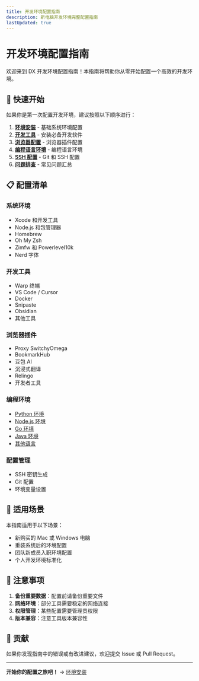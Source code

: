 ```yaml
---
title: 开发环境配置指南
description: 新电脑开发环境完整配置指南
lastUpdated: true
---
```


# 开发环境配置指南

欢迎来到 DX 开发环境配置指南！本指南将帮助你从零开始配置一个高效的开发环境。

## 🚀 快速开始

如果你是第一次配置开发环境，建议按照以下顺序进行：

1. **[环境安装](./environment-setup.md)** - 基础系统环境配置
2. **[开发工具](./development-tools.md)** - 安装必备开发软件
3. **[浏览器配置](./browser-extensions.md)** - 浏览器插件配置
4. **[编程语言环境](./nodejs-environment.md)** - 编程语言环境
5. **[SSH 配置](./ssh-setup.md)** - Git 和 SSH 配置
6. **[问题排查](/troubleshooting)** - 常见问题汇总

## 📋 配置清单

### 系统环境
- Xcode 和开发工具
- Node.js 和包管理器
- Homebrew
- Oh My Zsh
- Zimfw 和 Powerlevel10k
- Nerd 字体

### 开发工具
- Warp 终端
- VS Code / Cursor
- Docker
- Snipaste
- Obsidian
- 其他工具

### 浏览器插件
- Proxy SwitchyOmega
- BookmarkHub
- 豆包 AI
- 沉浸式翻译
- Relingo
- 开发者工具

### 编程环境
- [Python 环境](./python-environment.md)
- [Node.js 环境](./nodejs-environment.md)
- [Go 环境](./go-environment.md)
- [Java 环境](./java-environment.md)
- [其他语言](./other-languages.md)

### 配置管理
- SSH 密钥生成
- Git 配置
- 环境变量设置

## 🎯 适用场景

本指南适用于以下场景：
- 新购买的 Mac 或 Windows 电脑
- 重装系统后的环境配置
- 团队新成员入职环境配置
- 个人开发环境标准化

## 📝 注意事项

1. **备份重要数据**：配置前请备份重要文件
2. **网络环境**：部分工具需要稳定的网络连接
3. **权限管理**：某些配置需要管理员权限
4. **版本兼容**：注意工具版本兼容性

## 🤝 贡献

如果你发现指南中的错误或有改进建议，欢迎提交 Issue 或 Pull Request。

---

**开始你的配置之旅吧！** → [环境安装](./environment-setup.md) 
